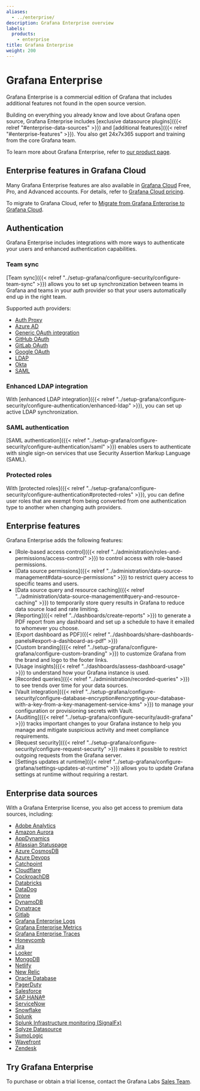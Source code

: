 ```yaml
---
aliases:
  - ../enterprise/
description: Grafana Enterprise overview
labels:
  products:
    - enterprise
title: Grafana Enterprise
weight: 200
---
```


# Grafana Enterprise

Grafana Enterprise is a commercial edition of Grafana that includes additional features not found in the open source version.

Building on everything you already know and love about Grafana open source, Grafana Enterprise includes [exclusive datasource plugins]({{< relref "#enterprise-data-sources" >}}) and [additional features]({{< relref "#enterprise-features" >}}). You also get 24x7x365 support and training from the core Grafana team.

To learn more about Grafana Enterprise, refer to [our product page](https://grafana.com/products/enterprise/).

## Enterprise features in Grafana Cloud

Many Grafana Enterprise features are also available in [Grafana Cloud](/docs/grafana-cloud/) Free, Pro, and Advanced accounts. For details, refer to [Grafana Cloud pricing](/pricing/).

To migrate to Grafana Cloud, refer to [Migrate from Grafana Enterprise to Grafana Cloud](https://grafana.com/docs/grafana-cloud/security-and-account-management/migration-guide/).

## Authentication

Grafana Enterprise includes integrations with more ways to authenticate your users and enhanced authentication capabilities.

### Team sync

[Team sync]({{< relref "../setup-grafana/configure-security/configure-team-sync" >}}) allows you to set up synchronization between teams in Grafana and teams in your auth provider so that your users automatically end up in the right team.

Supported auth providers:

- [Auth Proxy](https://grafana.com/docs/grafana/<GRAFANA_VERSION>/setup-grafana/configure-security/configure-authentication/auth-proxy#team-sync-enterprise-only)
- [Azure AD](https://grafana.com/docs/grafana/<GRAFANA_VERSION>/setup-grafana/configure-security/configure-authentication/azuread#group-sync-enterprise-only)
- [Generic OAuth integration](https://grafana.com/docs/grafana/<GRAFANA_VERSION>/setup-grafana/configure-security/configure-authentication/generic-oauth#configure-group-synchronization)
- [GitHub OAuth](https://grafana.com/docs/grafana/<GRAFANA_VERSION>/setup-grafana/configure-security/configure-authentication/github#configure-group-synchronization)
- [GitLab OAuth](https://grafana.com/docs/grafana/<GRAFANA_VERSION>/setup-grafana/configure-security/configure-authentication/gitlab#configure-group-synchronization)
- [Google OAuth](https://grafana.com/docs/grafana/<GRAFANA_VERSION>/setup-grafana/configure-security/configure-authentication/google#configure-group-synchronization)
- [LDAP](https://grafana.com/docs/grafana/<GRAFANA_VERSION>/setup-grafana/configure-security/configure-authentication/enhanced-ldap#ldap-group-synchronization)
- [Okta](https://grafana.com/docs/grafana/<GRAFANA_VERSION>/setup-grafana/configure-security/configure-authentication/okta#configure-group-synchronization-enterprise-only)
- [SAML](https://grafana.com/docs/grafana/<GRAFANA_VERSION>/setup-grafana/configure-security/configure-authentication/saml#configure-group-synchronization)

### Enhanced LDAP integration

With [enhanced LDAP integration]({{< relref "../setup-grafana/configure-security/configure-authentication/enhanced-ldap" >}}), you can set up active LDAP synchronization.

### SAML authentication

[SAML authentication]({{< relref "../setup-grafana/configure-security/configure-authentication/saml" >}}) enables users to authenticate with single sign-on services that use Security Assertion Markup Language (SAML).

### Protected roles

With [protected roles]({{< relref "../setup-grafana/configure-security/configure-authentication#protected-roles" >}}), you can define user roles that are exempt from being converted from one authentication type to another when changing auth providers.

## Enterprise features

Grafana Enterprise adds the following features:

- [Role-based access control]({{< relref "../administration/roles-and-permissions/access-control" >}}) to control access with role-based permissions.
- [Data source permissions]({{< relref "../administration/data-source-management#data-source-permissions" >}}) to restrict query access to specific teams and users.
- [Data source query and resource caching]({{< relref "../administration/data-source-management#query-and-resource-caching" >}}) to temporarily store query results in Grafana to reduce data source load and rate limiting.
- [Reporting]({{< relref "../dashboards/create-reports" >}}) to generate a PDF report from any dashboard and set up a schedule to have it emailed to whomever you choose.
- [Export dashboard as PDF]({{< relref "../dashboards/share-dashboards-panels#export-a-dashboard-as-pdf" >}})
- [Custom branding]({{< relref "../setup-grafana/configure-grafana/configure-custom-branding" >}}) to customize Grafana from the brand and logo to the footer links.
- [Usage insights]({{< relref "../dashboards/assess-dashboard-usage" >}}) to understand how your Grafana instance is used.
- [Recorded queries]({{< relref "../administration/recorded-queries" >}}) to see trends over time for your data sources.
- [Vault integration]({{< relref "../setup-grafana/configure-security/configure-database-encryption#encrypting-your-database-with-a-key-from-a-key-management-service-kms" >}}) to manage your configuration or provisioning secrets with Vault.
- [Auditing]({{< relref "../setup-grafana/configure-security/audit-grafana" >}}) tracks important changes to your Grafana instance to help you manage and mitigate suspicious activity and meet compliance requirements.
- [Request security]({{< relref "../setup-grafana/configure-security/configure-request-security" >}}) makes it possible to restrict outgoing requests from the Grafana server.
- [Settings updates at runtime]({{< relref "../setup-grafana/configure-grafana/settings-updates-at-runtime" >}}) allows you to update Grafana settings at runtime without requiring a restart.

## Enterprise data sources

With a Grafana Enterprise license, you also get access to premium data sources, including:

- [Adobe Analytics](/grafana/plugins/grafana-adobeanalytics-datasource/)
- [Amazon Aurora](/grafana/plugins/grafana-aurora-datasource/)
- [AppDynamics](/grafana/plugins/dlopes7-appdynamics-datasource/)
- [Atlassian Statuspage](/grafana/plugins/grafana-atlassianstatuspage-datasource/)
- [Azure CosmosDB](/grafana/plugins/grafana-azurecosmosdb-datasource/)
- [Azure Devops](/grafana/plugins/grafana-azuredevops-datasource/)
- [Catchpoint](/grafana/plugins/grafana-catchpoint-datasource/)
- [Cloudflare](/grafana/plugins/grafana-cloudflare-datasource/)
- [CockroachDB](/grafana/plugins/grafana-cockroachdb-datasource/)
- [Databricks](/grafana/plugins/grafana-databricks-datasource/)
- [DataDog](/grafana/plugins/grafana-datadog-datasource/)
- [Drone](/grafana/plugins/grafana-drone-datasource/)
- [DynamoDB](/grafana/plugins/grafana-dynamodb-datasource/)
- [Dynatrace](/grafana/plugins/grafana-dynatrace-datasource/)
- [Gitlab](/grafana/plugins/grafana-gitlab-datasource/)
- [Grafana Enterprise Logs](/grafana/plugins/grafana-enterprise-logs-app/)
- [Grafana Enterprise Metrics](/grafana/plugins/grafana-metrics-enterprise-app/)
- [Grafana Enterprise Traces](/grafana/plugins/grafana-enterprise-traces-app/)
- [Honeycomb](/grafana/plugins/grafana-honeycomb-datasource/)
- [Jira](/grafana/plugins/grafana-jira-datasource/)
- [Looker](/grafana/plugins/grafana-looker-datasource/)
- [MongoDB](/grafana/plugins/grafana-mongodb-datasource/)
- [Netlify](/grafana/plugins/grafana-netlify-datasource/)
- [New Relic](/grafana/plugins/grafana-newrelic-datasource/)
- [Oracle Database](/grafana/plugins/grafana-oracle-datasource/)
- [PagerDuty](/grafana/plugins/grafana-pagerduty-datasource/)
- [Salesforce](/grafana/plugins/grafana-salesforce-datasource/)
- [SAP HANA®](/grafana/plugins/grafana-saphana-datasource/)
- [ServiceNow](/grafana/plugins/grafana-servicenow-datasource/)
- [Snowflake](/grafana/plugins/grafana-snowflake-datasource/)
- [Splunk](/grafana/plugins/grafana-splunk-datasource/)
- [Splunk Infrastructure monitoring (SignalFx)](/grafana/plugins/grafana-splunk-monitoring-datasource/)
- [Sqlyze Datasource](/grafana/plugins/grafana-odbc-datasource/)
- [SumoLogic](/grafana/plugins/grafana-sumologic-datasource/)
- [Wavefront](/grafana/plugins/grafana-wavefront-datasource/)
- [Zendesk](/grafana/plugins/grafana-zendesk-datasource/)

## Try Grafana Enterprise

To purchase or obtain a trial license, contact the Grafana Labs [Sales Team](/contact?about=grafana-enterprise-stack).
